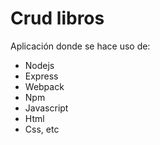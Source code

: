 # Crud libros

Aplicación donde se hace uso de:
* Nodejs
* Express
* Webpack
* Npm
* Javascript
* Html
* Css, etc
